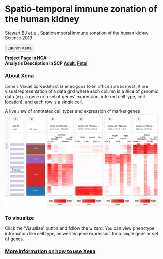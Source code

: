 # Spatio-temporal immune zonation of the human kidney
Stewart BJ et.al., [Spatiotemporal immune zonation of the human kidney](https://www.ncbi.nlm.nih.gov/pubmed/31604275) Science 2019

<button class="cohortButton">Launch Xena</button>

**[Project Page in HCA](https://data.humancellatlas.org/explore/projects/abe1a013-af7a-45ed-8c26-f3793c24a1f4)**
<br>
**Analysis Description in SCP [Adult](https://singlecell.broadinstitute.org/single_cell/study/SCP761/2020-mar-spatiotemporal-adult-kidney-10x), [Fetal](https://singlecell.broadinstitute.org/single_cell/study/SCP760/2020-mar-spatiotemporal-fetal-kidney-10x)**

### About Xena
Xena's Visual Spreadsheet is analogous to an office spreadsheet: it is a visual representation of a data grid where each column is a slice of genomic data (e.g. a gene or a set of genes' expression, inferred cell type, cell location), and each row is a single cell.

A live view of annotated cell types and expression of marker genes<br>
<a href='/?columns=%5B%7B%22width%22%3A90%2C%22columnLabel%22%3A%22%22%2C%22fieldLabel%22%3A%22main_category%22%2C%22host%22%3A%22https%3A%2F%2Fsinglecellnew.xenahubs.net%22%2C%22name%22%3A%22HCA%2FKidneySingleCellAtlas%2F10x%2Fcategory.txt%22%2C%22fields%22%3A%22main_category%22%7D%2C%7B%22width%22%3A123%2C%22columnLabel%22%3A%22%22%2C%22fieldLabel%22%3A%22annotated_cell_identity.ontology_label%22%2C%22host%22%3A%22https%3A%2F%2Fsinglecellnew.xenahubs.net%22%2C%22name%22%3A%22HCA%2FKidneySingleCellAtlas%2F10x%2Fmeta.tsv%22%2C%22fields%22%3A%22annotated_cell_identity.ontology_label%22%7D%2C%7B%22width%22%3A90%2C%22columnLabel%22%3A%22%22%2C%22fieldLabel%22%3A%22louvain_labels%22%2C%22host%22%3A%22https%3A%2F%2Fsinglecellnew.xenahubs.net%22%2C%22name%22%3A%22HCA%2FKidneySingleCellAtlas%2F10x%2Fmeta.tsv%22%2C%22fields%22%3A%22louvain_labels%22%7D%2C%7B%22width%22%3A136%2C%22columnLabel%22%3A%22scRNA-seq%20gene%20expression%20-%20Adult%20and%20Fetal%2010x%22%2C%22fieldLabel%22%3A%22MGP%2C%20ISYNA1%2C%20TPM2%2C%20GNAS%2C%20CALD1%2C%20MEF2C%2C%20PDLIM1%2C%20GATA3%22%2C%22host%22%3A%22https%3A%2F%2Fsinglecellnew.xenahubs.net%22%2C%22name%22%3A%22HCA%2FKidneySingleCellAtlas%2F10x%2FexprMatrix.tsv%22%2C%22fields%22%3A%22MGP%20ISYNA1%20TPM2%20GNAS%20CALD1%20MEF2C%20PDLIM1%20GATA3%22%7D%2C%7B%22width%22%3A136%2C%22columnLabel%22%3A%22scRNA-seq%20gene%20expression%20-%20Adult%20and%20Fetal%2010x%22%2C%22fieldLabel%22%3A%22SMIM24%2C%20SLC3A1%2C%20RIDA%2C%20LINC01781%2C%20MPC2%2C%20PDZK1%2C%20GLYATL1%2C%20LGALS2%22%2C%22host%22%3A%22https%3A%2F%2Fsinglecellnew.xenahubs.net%22%2C%22name%22%3A%22HCA%2FKidneySingleCellAtlas%2F10x%2FexprMatrix.tsv%22%2C%22fields%22%3A%22SMIM24%20SLC3A1%20RIDA%20LINC01781%20MPC2%20PDZK1%20GLYATL1%20LGALS2%22%7D%2C%7B%22width%22%3A136%2C%22columnLabel%22%3A%22scRNA-seq%20gene%20expression%20-%20Adult%20and%20Fetal%2010x%22%2C%22fieldLabel%22%3A%22CRABP2%2C%20LYPD1%2C%20NNAT%2C%20FAM213A%2C%20HOXB6%2C%20BST2%2C%20ITM2C%2C%20CLTA%22%2C%22host%22%3A%22https%3A%2F%2Fsinglecellnew.xenahubs.net%22%2C%22name%22%3A%22HCA%2FKidneySingleCellAtlas%2F10x%2FexprMatrix.tsv%22%2C%22fields%22%3A%22CRABP2%20LYPD1%20NNAT%20FAM213A%20HOXB6%20BST2%20ITM2C%20CLTA%22%7D%5D&heatmap=%7B%22showWelcome%22%3Afalse%2C%22mode%22%3A%22heatmap%22%7D'><img src="https://github.com/ucscXena/cohortMetaData/raw/master/cohort_HCA%20Human%20Pancreas/HCA%20Human%20Pancreas.png" width="800px"></a>

### To visualize
Click the 'Visualize' button and follow the wizard. You can view phenotype information like cell type, as well as gene expression for a single gene or set of genes.

### [More information on how to use Xena](https://singlecell.xenabrowser.net/datapages/?markdown=https://raw.githubusercontent.com/ucscXena/cohortMetaData/master/hub_singlecellnew.xenahubs.net/example1/info.mdown)

<br>
